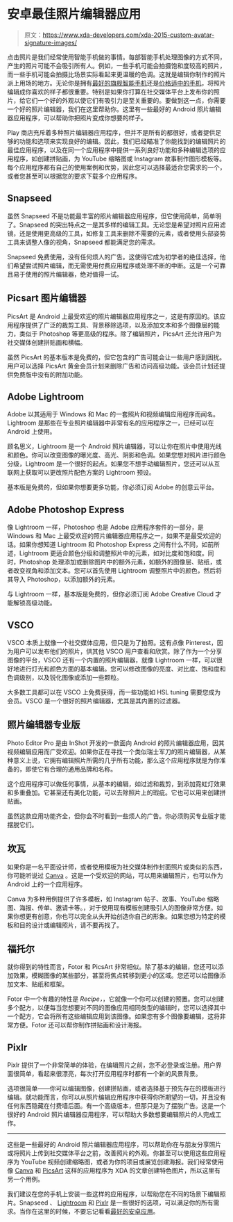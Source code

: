 # 安卓最佳照片编辑器应用

> 原文：<https://www.xda-developers.com/xda-2015-custom-avatar-signature-images/>

点击照片是我们经常使用智能手机做的事情。每部智能手机处理图像的方式不同，产生的照片可能不会吸引所有人。例如，一些手机可能会拍摄饱和度较高的照片，而一些手机可能会拍摄比场景实际看起来更温暖的色调。这就是编辑你制作的照片派上用场的地方。无论你是拥有[最好的旗舰智能手机](https://www.xda-developers.com/best-android-phones/)还是[价格适中的手机](https://www.xda-developers.com/best-cheap-android-phones/)，将照片编辑成你喜欢的样子都很重要。特别是如果你打算在社交媒体平台上发布你的照片，给它们一个好的外观以使它们有吸引力是至关重要的。要做到这一点，你需要一个好的照片编辑器，我们在这里帮助你。这里有一些最好的 Android 照片编辑器应用程序，可以帮助你把照片变成你想要的样子。

Play 商店充斥着多种照片编辑器应用程序，但并不是所有的都很好，或者提供足够的功能和选项来实现良好的编辑。因此，我们已经瞄准了你能找到的编辑照片的最佳应用程序，以及在同一个应用程序中提供一系列良好功能和多种编辑选项的应用程序，如创建拼贴画，为 YouTube 缩略图或 Instagram 故事制作图形模板等。每个应用程序都有自己的使用案例和优势，因此您可以选择最适合您需求的一个，或者您甚至可以根据您的要求下载多个应用程序。

## Snapseed

虽然 Snapseed 不是功能最丰富的照片编辑器应用程序，但它使用简单，简单明了。Snapseed 的突出特点之一是其多样的编辑工具。无论您是希望对照片应用滤镜，还是使用更高级的工具，如修复工具来删除不需要的元素，或者使用头部姿势工具来调整人像的视角，Snapseed 都能满足您的需求。

Snapseed 免费使用，没有任何烦人的广告。这使得它成为初学者的绝佳选择，他们希望尝试照片编辑，而无需使用付费应用程序或处理不断的中断。这是一个可靠且易于使用的照片编辑器，绝对值得一试。

## Picsart 图片编辑器

PicsArt 是 Android 上最受欢迎的照片编辑器应用程序之一，这是有原因的。该应用程序提供了广泛的裁剪工具、背景移除选项，以及添加文本和多个图像层的能力，类似于 Photoshop 等更高级的程序。除了编辑照片，PicsArt 还允许用户为社交媒体创建拼贴画和横幅。

虽然 PicsArt 的基本版本是免费的，但它包含的广告可能会让一些用户感到困扰。用户可以选择 PicsArt 黄金会员计划来删除广告和访问高级功能。该会员计划还提供免费版中没有的附加功能。

## Adobe Lightroom

Adobe 以其适用于 Windows 和 Mac 的一套照片和视频编辑应用程序而闻名。Lightroom 是那些在专业照片编辑器中非常有名的应用程序之一，已经可以在 Android 上使用。

顾名思义，Lightroom 是一个 Android 照片编辑器，可以让你在照片中使用光线和颜色。你可以改变图像的曝光度、高光、阴影和色调。如果您想对照片进行颜色分级，Lightroom 是一个很好的起点。如果您不想手动编辑照片，您还可以从互联网上获取可以更改照片配色方案的 Lightroom 预设。

基本版是免费的，但如果你想要更多功能，你必须订阅 Adobe 的创意云平台。

## Adobe Photoshop Express

像 Lightroom 一样，Photoshop 也是 Adobe 应用程序套件的一部分，是 Windows 和 Mac 上最受欢迎的照片编辑器应用程序之一，如果不是最受欢迎的话。如果你想知道 Lightroom 和 Photoshop Express 之间有什么不同，如前所述，Lightroom 更适合颜色分级和调整照片中的元素，如对比度和饱和度。同时，Photoshop 处理添加或删除图片中的额外元素，如额外的图像层、贴纸，或者改变视角和添加文本。您可以首先使用 Lightroom 调整照片中的颜色，然后将其导入 Photoshop，以添加额外的元素。

与 Lightroom 一样，基本版是免费的，但你必须订阅 Adobe Creative Cloud 才能解锁高级功能。

## VSCO

VSCO 本质上就像一个社交媒体应用，但只是为了拍照。这有点像 Pinterest，因为用户可以发布他们的照片，供其他 VSCO 用户查看和欣赏。除了作为一个分享图像的平台，VSCO 还有一个内置的照片编辑器，就像 Lightroom 一样，可以很好地进行灯光和颜色方面的基本编辑。您可以修改图像的亮度、对比度、饱和度和色调级别，以及锐化图像或添加一些颗粒。

大多数工具都可以在 VSCO 上免费获得，而一些功能如 HSL tuning 需要您成为会员。VSCO 是一个很好的照片编辑器，尤其是其内置的过滤器。

## 照片编辑器专业版

Photo Editor Pro 是由 InShot 开发的一款面向 Android 的照片编辑器应用，因其视频编辑应用而广受欢迎。如果你正在寻找一个类似瑞士军刀的照片编辑器，从某种意义上说，它拥有编辑照片所需的几乎所有功能，那么这个应用程序就是为你准备的，即使它有合理的通用品牌和名称。

这个应用程序可以做任何事情，从基本的编辑，如过滤和裁剪，到添加霓虹灯效果和多重叠加。它甚至还有美化功能，可以去除照片上的瑕疵。它也可以用来创建拼贴画。

虽然这款应用功能齐全，但你会不时看到一些烦人的广告。你必须购买专业版才能摆脱它们。

## 坎瓦

如果你是一名平面设计师，或者使用模板为社交媒体制作封面照片或类似的东西，你可能听说过 [Canva](https://play.google.com/store/apps/details?id=com.canva.editor) 。这是一个受欢迎的网站，可以用来编辑照片，也可以作为 Android 上的一个应用程序。

Canva 为多种用例提供了许多模板，如 Instagram 帖子、故事、YouTube 缩略图、海报、传单、邀请卡等。，对于使用现有模板创建吸引人的图像非常方便。如果你想更有创意，你也可以完全从头开始创造你自己的形象。如果您想为特定的模板和目的设计或编辑照片，请不要再找了。

## 福托尔

就你得到的特性而言，Fotor 和 PicsArt 非常相似。除了基本的编辑，您还可以添加效果，模糊图像的某些部分，甚至将焦点转移到更小的区域。您还可以给图像添加文本、贴纸和框架。

Fotor 中一个有趣的特性是 *Recipe，*，它就像一个你可以创建的预置。您可以创建多个配方，以便每当您想要对不同的图像应用相同类型的编辑时，您可以选择其中一个配方，它会将所有这些编辑应用到该图像。如果您有多个图像要编辑，这将非常方便。Fotor 还可以帮你制作拼贴画和设计海报。

## Pixlr

Pixlr 提供了一个非常简单的体验，在编辑照片之前，您不必登录或注册。用户界面很简单，看起来很漂亮，每次打开应用程序时都有一个新的风景背景。

选项很简单——你可以编辑图像，创建拼贴画，或者选择基于预先存在的模板进行编辑。就功能而言，你可以从照片编辑应用程序中获得你所期望的一切，并且没有任何东西隐藏在付费墙后面。有一个高级版本，但那只是为了摆脱广告。这是一个很好的 Android 照片编辑器应用程序，可以帮助大多数想要编辑照片的人完成工作。

* * *

这些是一些最好的 Android 照片编辑器应用程序，可以帮助你在与朋友分享照片或将照片上传到社交媒体平台之前，改善照片的外观。你甚至可以使用这些应用程序为 YouTube 视频创建缩略图，或者为你的项目或展览创建海报。我们经常使用像 [Canva](https://play.google.com/store/apps/details?id=com.canva.editor) 和 [PicsArt](https://play.google.com/store/apps/details?id=com.picsart.studio) 这样的应用程序为 XDA 的文章创建特色图片，所以这里有另一个用例。

我们建议在您的手机上安装一些这样的应用程序，以帮助您在不同的场景下编辑照片。Snapseed 、 [Lightroom](https://play.google.com/store/apps/details?id=com.adobe.lrmobile) 和 [Pixlr](https://play.google.com/store/apps/details?id=com.pixlr.express) 是一些很好的选项，可以满足你的所有需求。当你在这里的时候，不要忘记看看[最好的安卓应用](https://www.xda-developers.com/best-android-apps/)。